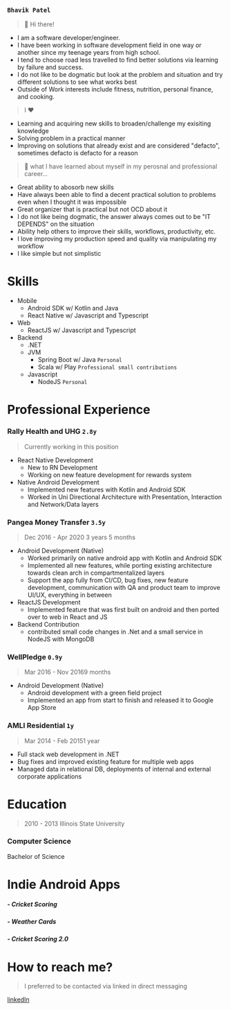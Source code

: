 ### `Bhavik Patel`

> 👋 Hi there! 

- I am a software developer/engineer.
- I have been working in software development field in one way or another since my teenage years from high school. 
- I tend to choose road less travelled to find better solutions via learning by failure and success. 
- I do not like to be dogmatic but look at the problem and situation and try different solutions to see what works best
- Outside of Work interests include fitness, nutrition, personal finance,  and cooking.

>  I ♥️

- Learning and acquiring new skills to broaden/challenge my exisiting knowledge
- Solving problem in a practical manner
- Improving on solutions that already exist and are considered "defacto", sometimes defacto is defacto for a reason

>  🤔 what I have learned about myself in my perosnal and professional career...

- Great ability to abosorb new skills 
- Have always been able to find a decent practical solution to problems even when I thought it was impossible
- Great organizer that is practical but not OCD about it
- I do not like being dogmatic, the answer always comes out to be "IT DEPENDS" on the situation 
- Ability help others to improve their skills, workflows, productivity, etc. 
- I love improving my production speed and quality via manipulating my workflow
- I like simple but not simplistic 

# Skills

- Mobile
  - Android SDK w/ Kotlin and Java
  - React Native w/ Javascript and Typescript
- Web
  - ReactJS w/ Javascript and Typescript
- Backend
  - .NET
  - JVM
    - Spring Boot w/ Java `Personal`
    - Scala w/ Play `Professional small contributions`
  - Javascript
    - NodeJS `Personal`

# Professional Experience

### Rally Health and UHG `2.8y`

> Currently working in this position

- React Native Development
  - New to RN Development
  - Working on new feature development for rewards system
- Native Android Development
  - Implemented new features with Kotlin and Android SDK
  - Worked in Uni Directional Architecture with Presentation, Interaction and Network/Data layers

### Pangea Money Transfer `3.5y`

> Dec 2016 - Apr 2020 3 years 5 months

- Android Development (Native)
  - Worked primarily on native android app with Kotlin and Android SDK
  - Implemented all new features, while porting existing architecture towards clean arch in compartmentalized layers
  - Support the app fully from CI/CD, bug fixes, new feature development, communication with QA and product team to improve UI/UX, everything in between
- ReactJS Development
  - Implemented feature that was first built on android and then ported over to web in React and JS
- Backend Contribution
  - contributed small code changes in .Net and a small service in NodeJS with MongoDB

### WellPledge `0.9y`

> Mar 2016 - Nov 20169 months

- Android Development (Native)
  - Android development with a green field project
  - Implemented an app from start to finish and released it to Google App Store

### AMLI Residential `1y`

> Mar 2014 - Feb 20151 year

- Full stack web development in .NET
- Bug fixes and improved existing feature for multiple web apps
- Managed data in relational DB, deployments of internal and external corporate applications

# Education

> 2010 - 2013 Illinois State University

### Computer Science

Bachelor of Science

# Indie Android Apps

##### - Cricket Scoring

##### - Weather Cards

##### - Cricket Scoring 2.0

# How to reach me?

> I preferred to be contacted via linked in direct messaging

[linkedIn](https://www.linkedin.com/in/bhavik3210/)
